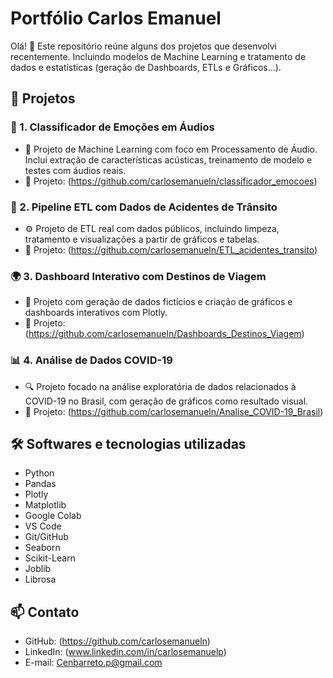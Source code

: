 # Portfólio Carlos Emanuel

Olá! 👋 Este repositório reúne alguns dos projetos que desenvolvi recentemente. Incluindo modelos de Machine Learning e tratamento de dados e estatísticas (geração de Dashboards, ETLs e Gráficos...).


## 📂 Projetos

### 🚀 1. Classificador de Emoções em Áudios
- 🧠 Projeto de Machine Learning com foco em Processamento de Áudio. Inclui extração de características acústicas, treinamento de modelo e testes com áudios reais.
- 🔗 Projeto: (https://github.com/carlosemanueln/classificador_emocoes)

### 🚧 2. Pipeline ETL com Dados de Acidentes de Trânsito
- ⚙️ Projeto de ETL real com dados públicos, incluindo limpeza, tratamento e visualizações a partir de gráficos e tabelas.
- 🔗 Projeto: (https://github.com/carlosemanueln/ETL_acidentes_transito)

### 🌍 3. Dashboard Interativo com Destinos de Viagem
- 🎯 Projeto com geração de dados fictícios e criação de gráficos e dashboards interativos com Plotly.
- 🔗 Projeto: (https://github.com/carlosemanueln/Dashboards_Destinos_Viagem)

### 📊 4. Análise de Dados COVID-19
- 🔍 Projeto focado na análise exploratória de dados relacionados à COVID-19 no Brasil, com geração de gráficos como resultado visual.
- 🔗 Projeto: (https://github.com/carlosemanueln/Analise_COVID-19_Brasil)


## 🛠️ Softwares e tecnologias utilizadas

- Python
- Pandas
- Plotly
- Matplotlib
- Google Colab
- VS Code
- Git/GitHub
- Seaborn
- Scikit-Learn
- Joblib
- Librosa

## 📫 Contato

- GitHub: (https://github.com/carlosemanueln)
- LinkedIn: (www.linkedin.com/in/carlosemanuelp)
- E-mail: Cenbarreto.p@gmail.com


